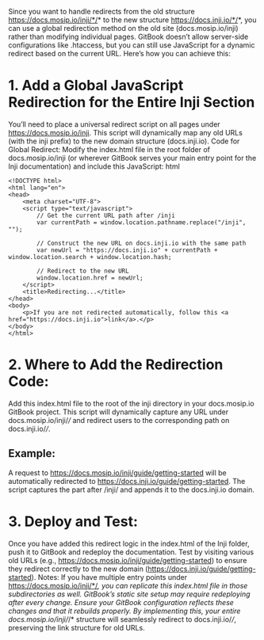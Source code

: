Since you want to handle redirects from the old structure https://docs.mosip.io/inji/*/* to the new structure https://docs.inji.io/*/*, you can use a global redirection method on the old site (docs.mosip.io/inji) rather than modifying individual pages.
GitBook doesn’t allow server-side configurations like .htaccess, but you can still use JavaScript for a dynamic redirect based on the current URL. Here’s how you can achieve this:
# 1. Add a Global JavaScript Redirection for the Entire Inji Section
You’ll need to place a universal redirect script on all pages under https://docs.mosip.io/inji. This script will dynamically map any old URLs (with the inji prefix) to the new domain structure (docs.inji.io).
Code for Global Redirect:
Modify the index.html file in the root folder of docs.mosip.io/inji (or wherever GitBook serves your main entry point for the Inji documentation) and include this JavaScript:
html

```
<!DOCTYPE html>
<html lang="en">
<head>
    <meta charset="UTF-8">
    <script type="text/javascript">
        // Get the current URL path after /inji
        var currentPath = window.location.pathname.replace("/inji", "");
        
        // Construct the new URL on docs.inji.io with the same path
        var newUrl = "https://docs.inji.io" + currentPath + window.location.search + window.location.hash;
        
        // Redirect to the new URL
        window.location.href = newUrl;
    </script>
    <title>Redirecting...</title>
</head>
<body>
    <p>If you are not redirected automatically, follow this <a href="https://docs.inji.io">link</a>.</p>
</body>
</html>
```

# 2. Where to Add the Redirection Code:
Add this index.html file to the root of the inji directory in your docs.mosip.io GitBook project.
This script will dynamically capture any URL under docs.mosip.io/inji/*/* and redirect users to the corresponding path on docs.inji.io/*/*.

## Example:
A request to https://docs.mosip.io/inji/guide/getting-started will be automatically redirected to https://docs.inji.io/guide/getting-started.
The script captures the part after /inji/ and appends it to the docs.inji.io domain.
# 3. Deploy and Test:
Once you have added this redirect logic in the index.html of the Inji folder, push it to GitBook and redeploy the documentation.
Test by visiting various old URLs (e.g., https://docs.mosip.io/inji/guide/getting-started) to ensure they redirect correctly to the new domain (https://docs.inji.io/guide/getting-started).
Notes:
If you have multiple entry points under https://docs.mosip.io/inji/*/*, you can replicate this index.html file in those subdirectories as well.
GitBook’s static site setup may require redeploying after every change. Ensure your GitBook configuration reflects these changes and that it rebuilds properly.
By implementing this, your entire docs.mosip.io/inji/*/* structure will seamlessly redirect to docs.inji.io/*/*, preserving the link structure for old URLs.